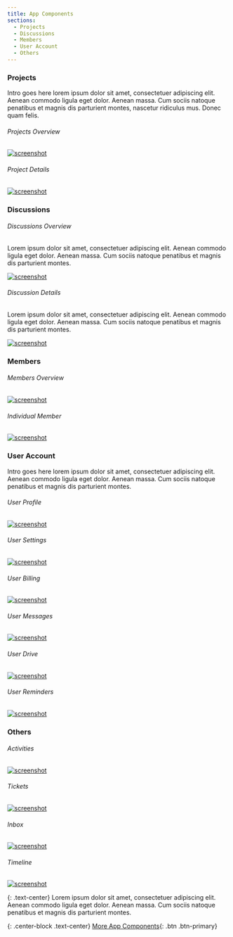 ```yaml
---
title: App Components
sections:
  - Projects
  - Discussions
  - Members
  - User Account
  - Others
---
```


### Projects

Intro goes here lorem ipsum dolor sit amet, consectetuer adipiscing elit. Aenean commodo ligula eget dolor.
Aenean massa. Cum sociis natoque penatibus et magnis dis parturient montes, nascetur ridiculus mus. Donec quam felis.

<div class="row">
 <div class="col-md-6 col-sm-6 col-xs-12">

###### Projects Overview

  <div class="screenshot-holder">
   <a href="assets/images/demo/appkit-projects.jpg" data-title="Project Overview" data-toggle="lightbox"><img class="img-responsive" src="assets/images/demo/appkit-projects-thumb.jpg" alt="screenshot" /></a>
   <a class="mask" href="assets/images/demo/appkit-projects.jpg" data-title="Project Overview" data-toggle="lightbox"><i class="icon fas fa-search-plus"></i></a>
  </div>

 </div>
 <div class="col-md-6 col-sm-6 col-xs-12">

###### Project Details

  <div class="screenshot-holder">
   <a href="assets/images/demo/appkit-project.jpg" data-title="Project Details" data-toggle="lightbox"><img class="img-responsive" src="assets/images/demo/appkit-project-thumb.jpg" alt="screenshot" /></a>
   <a class="mask" href="assets/images/demo/appkit-project.jpg" data-title="Project Details" data-toggle="lightbox"><i class="icon fas fa-search-plus"></i></a>
  </div>

 </div>
</div>


### Discussions

<div class="row">
 <div class="col-md-6 col-sm-6 col-xs-12">

###### Discussions Overview

Lorem ipsum dolor sit amet, consectetuer adipiscing elit. Aenean commodo ligula eget dolor. Aenean massa.
Cum sociis natoque penatibus et magnis dis parturient montes.

   <div class="screenshot-holder">
   <a href="assets/images/demo/appkit-discussions.jpg" data-title="Discussion Overview" data-toggle="lightbox"><img class="img-responsive" src="assets/images/demo/appkit-discussions-thumb.jpg" alt="screenshot" /></a>
   <a class="mask" href="assets/images/demo/appkit-discussions.jpg" data-title="Discussion Overview" data-toggle="lightbox"><i class="icon fas fa-search-plus"></i></a>
   </div>
  </div>
  <div class="col-md-6 col-sm-6 col-xs-12">

###### Discussion Details

Lorem ipsum dolor sit amet, consectetuer adipiscing elit. Aenean commodo ligula eget dolor. Aenean massa.
Cum sociis natoque penatibus et magnis dis parturient montes.

   <div class="screenshot-holder">
   <a href="assets/images/demo/appkit-discussion.jpg" data-title="Discussion Details" data-toggle="lightbox"><img class="img-responsive" src="assets/images/demo/appkit-discussion-thumb.jpg" alt="screenshot" /></a>
   <a class="mask" href="assets/images/demo/appkit-discussion.jpg" data-title="Discussion Details" data-toggle="lightbox"><i class="icon fas fa-search-plus"></i></a>
   </div>
 </div>
</div>


### Members

<div class="row">
 <div class="col-md-6 col-sm-6 col-xs-12">

###### Members Overview

  <div class="screenshot-holder">
   <a href="assets/images/demo/appkit-members.jpg" data-toggle="lightbox"><img class="img-responsive" src="assets/images/demo/appkit-members-thumb.jpg" alt="screenshot" /></a>
   <a class="mask" href="assets/images/demo/appkit-members.jpg" data-toggle="lightbox"><i class="icon fas fa-search-plus"></i></a>
  </div>
 </div>
 <div class="col-md-6 col-sm-6 col-xs-12">

###### Individual Member

  <div class="screenshot-holder">
   <a href="assets/images/demo/appkit-member.jpg" data-toggle="lightbox"><img class="img-responsive" src="assets/images/demo/appkit-member-thumb.jpg" alt="screenshot" /></a>
   <a class="mask" href="assets/images/demo/appkit-member.jpg" data-toggle="lightbox"><i class="icon fas fa-search-plus"></i></a>
  </div>
 </div>
</div>


### User Account

Intro goes here lorem ipsum dolor sit amet, consectetuer adipiscing elit. Aenean commodo ligula eget dolor.
Aenean massa. Cum sociis natoque penatibus et magnis dis parturient montes.

<div class="row">
 <div class="col-md-4 col-sm-4 col-xs-6">

###### User Profile

  <div class="screenshot-holder">
   <a href="assets/images/demo/appkit-account-profile.jpg" data-toggle="lightbox"><img class="img-responsive" src="assets/images/demo/appkit-account-profile-thumb.jpg" alt="screenshot" /></a>
   <a class="mask" href="assets/images/demo/appkit-account-profile.jpg" data-toggle="lightbox"><i class="icon fas fa-search-plus"></i></a>
  </div>
 </div>
 <div class="col-md-4 col-sm-4 col-xs-6">

###### User Settings

  <div class="screenshot-holder">
   <a href="assets/images/demo/appkit-account-settings.jpg" data-toggle="lightbox"><img class="img-responsive" src="assets/images/demo/appkit-account-settings-thumb.jpg" alt="screenshot" /></a>
   <a class="mask" href="assets/images/demo/appkit-account-settings.jpg" data-toggle="lightbox"><i class="icon fas fa-search-plus"></i></a>
  </div>
 </div>
 <div class="col-md-4 col-sm-4 col-xs-6">

###### User Billing

  <div class="screenshot-holder">
   <a href="assets/images/demo/appkit-account-billing.jpg" data-toggle="lightbox"><img class="img-responsive" src="assets/images/demo/appkit-account-billing-thumb.jpg" alt="screenshot" /></a>
   <a class="mask" href="assets/images/demo/appkit-account-billing.jpg" data-toggle="lightbox"><i class="icon fas fa-search-plus"></i></a>
  </div>
 </div>
 <div class="col-md-4 col-sm-4 col-xs-6">

###### User Messages

  <div class="screenshot-holder">
   <a href="assets/images/demo/appkit-account-messages.jpg" data-toggle="lightbox"><img class="img-responsive" src="assets/images/demo/appkit-account-messages-thumb.jpg" alt="screenshot" /></a>
   <a class="mask" href="assets/images/demo/appkit-account-messages.jpg" data-toggle="lightbox"><i class="icon fas fa-search-plus"></i></a>
  </div>
 </div>
 <div class="col-md-4 col-sm-4 col-xs-6">

###### User Drive

  <div class="screenshot-holder">
   <a href="assets/images/demo/appkit-account-drive.jpg" data-toggle="lightbox"><img class="img-responsive" src="assets/images/demo/appkit-account-drive-thumb.jpg" alt="screenshot" /></a>
   <a class="mask" href="assets/images/demo/appkit-account-drive.jpg" data-toggle="lightbox"><i class="icon fas fa-search-plus"></i></a>
  </div>
 </div>
 <div class="col-md-4 col-sm-4 col-xs-6">

###### User Reminders

  <div class="screenshot-holder">
   <a href="assets/images/demo/appkit-account-reminders.jpg" data-toggle="lightbox"><img class="img-responsive" src="assets/images/demo/appkit-account-reminders-thumb.jpg" alt="screenshot" /></a>
   <a class="mask" href="assets/images/demo/appkit-account-reminders.jpg" data-toggle="lightbox"><i class="icon fas fa-search-plus"></i></a>
  </div>
 </div>
</div>


### Others

<div class="row">
 <div class="col-md-3 col-sm-3 col-xs-6">

###### Activities

  <div class="screenshot-holder">
   <a href="assets/images/demo/appkit-activities.jpg" data-toggle="lightbox"><img class="img-responsive" src="assets/images/demo/appkit-activities-thumb.jpg" alt="screenshot" /></a>
   <a class="mask" href="assets/images/demo/appkit-activities.jpg" data-toggle="lightbox"><i class="icon fas fa-search-plus"></i></a>
  </div>
 </div>
 <div class="col-md-3 col-sm-3 col-xs-6">

###### Tickets

  <div class="screenshot-holder">
   <a href="assets/images/demo/appkit-tickets.jpg" data-toggle="lightbox"><img class="img-responsive" src="assets/images/demo/appkit-tickets-thumb.jpg" alt="screenshot" /></a>
   <a class="mask" href="assets/images/demo/appkit-tickets.jpg" data-toggle="lightbox"><i class="icon fas fa-search-plus"></i></a>
  </div>
 </div>
 <div class="col-md-3 col-sm-3 col-xs-6">

###### Inbox

  <div class="screenshot-holder">
   <a href="assets/images/demo/appkit-inbox.jpg" data-toggle="lightbox"><img class="img-responsive" src="assets/images/demo/appkit-inbox-thumb.jpg" alt="screenshot" /></a>
   <a class="mask" href="assets/images/demo/appkit-inbox.jpg" data-toggle="lightbox"><i class="icon fas fa-search-plus"></i></a>
  </div>
 </div>
 <div class="col-md-3 col-sm-3 col-xs-6">

###### Timeline

  <div class="screenshot-holder">
   <a href="assets/images/demo/appkit-timeline.jpg" data-toggle="lightbox"><img class="img-responsive" src="assets/images/demo/appkit-timeline-thumb.jpg" alt="screenshot" /></a>
   <a class="mask" href="assets/images/demo/appkit-timeline.jpg" data-toggle="lightbox"><i class="icon fas fa-search-plus"></i></a>
  </div>
 </div>
</div>


{: .text-center}
Lorem ipsum dolor sit amet, consectetuer adipiscing elit. Aenean commodo ligula eget dolor. Aenean massa.
Cum sociis natoque penatibus et magnis dis parturient montes.

{: .center-block .text-center}
[More App Components](https://wrapbootstrap.com/theme/admin-appkit-admin-theme-angularjs-WB051SCJ1?ref=3wm){: .btn .btn-primary}
